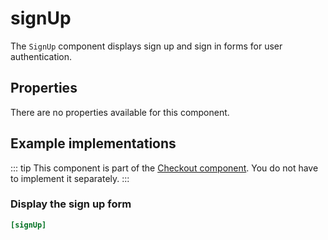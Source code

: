 # signUp



The `SignUp` component displays sign up and sign in forms for user authentication.
 
## Properties

There are no properties available for this component.

## Example implementations

::: tip 
This component is part of the [Checkout component](./checkout.md). You do not have to implement it separately.
::: 

### Display the sign up form

```ini
[signUp]
```

